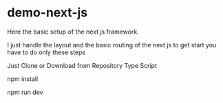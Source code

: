 # demo-next-js


Here the basic setup of the next js framework.

I just handle the layout and the basic routing of the next js to get start you have to do only these steps

Just Clone or Download from Repository
Type Script 


npm install

npm run dev
